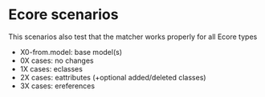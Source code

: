 # Ecore scenarios

This scenarios also test that the matcher works properly for all Ecore types

- X0-from.model: base model(s)
- 0X cases: no changes
- 1X cases: eclasses
- 2X cases: eattributes (+optional added/deleted classes)
- 3X cases: ereferences